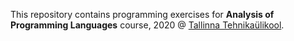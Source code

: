 This repository contains programming exercises for **Analysis of Programming Languages** course, 2020 @ [Tallinna Tehnikaülikool](https://taltech.ee/en/).
